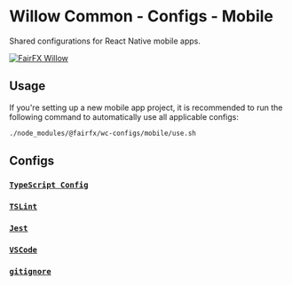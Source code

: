 # Willow Common - Configs - Mobile

Shared configurations for React Native mobile apps.

[![FairFX Willow](https://img.shields.io/badge/%20fairfx-willow-00AFCE.svg?style=for-the-badge)](https://github.com/FairFXGroup/willow-common)

## Usage

If you're setting up a new mobile app project, it is recommended to run the following command to automatically use all applicable configs:

```sh
./node_modules/@fairfx/wc-configs/mobile/use.sh
```

## Configs

### [`TypeScript Config`](tsconfig/README.md)

### [`TSLint`](tslint/README.md)

### [`Jest`](jest/README.md)

### [`VSCode`](vscode/README.md)

### [`gitignore`](gitignore/README.md)

